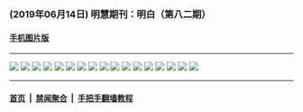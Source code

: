 ### (2019年06月14日) 明慧期刊：明白（第八二期）

#### [手机图片版](../mingbai-mobile/82.md) 
---

<img src="http://qikan.minghui.org/mhqkpage/qikanimage/2019/06/13/mingbai-82-read-online1.png"/> 

<img src="http://qikan.minghui.org/mhqkpage/qikanimage/2019/06/13/mingbai-82-read-online2.png"/> 

<img src="http://qikan.minghui.org/mhqkpage/qikanimage/2019/06/13/mingbai-82-read-online3.png"/> 

<img src="http://qikan.minghui.org/mhqkpage/qikanimage/2019/06/13/mingbai-82-read-online4.png"/> 

<img src="http://qikan.minghui.org/mhqkpage/qikanimage/2019/06/13/mingbai-82-read-online5.png"/> 

<img src="http://qikan.minghui.org/mhqkpage/qikanimage/2019/06/13/mingbai-82-read-online6.png"/> 

<img src="http://qikan.minghui.org/mhqkpage/qikanimage/2019/06/13/mingbai-82-read-online7.png"/> 

<img src="http://qikan.minghui.org/mhqkpage/qikanimage/2019/06/13/mingbai-82-read-online8.png"/> 

<img src="http://qikan.minghui.org/mhqkpage/qikanimage/2019/06/13/mingbai-82-read-online9.png"/> 

<img src="http://qikan.minghui.org/mhqkpage/qikanimage/2019/06/13/mingbai-82-read-online10.png"/> 

<img src="http://qikan.minghui.org/mhqkpage/qikanimage/2019/06/13/mingbai-82-read-online11.png"/> 

<img src="http://qikan.minghui.org/mhqkpage/qikanimage/2019/06/13/mingbai-82-read-online12.png"/> 

<img src="http://qikan.minghui.org/mhqkpage/qikanimage/2019/06/13/mingbai-82-read-online13.png"/> 

<img src="http://qikan.minghui.org/mhqkpage/qikanimage/2019/06/13/mingbai-82-read-online14.png"/> 

<img src="http://qikan.minghui.org/mhqkpage/qikanimage/2019/06/13/mingbai-82-read-online15.png"/> 

<img src="http://qikan.minghui.org/mhqkpage/qikanimage/2019/06/13/mingbai-82-read-online16.png"/> 

<img src="http://qikan.minghui.org/mhqkpage/qikanimage/2019/06/13/mingbai-82-read-online17.png"/> 



---

#### [首页](../../../..) &nbsp;|&nbsp; [禁闻聚合](https://github.com/gfw-breaker/banned-news) &nbsp;|&nbsp; [手把手翻墙教程](https://github.com/gfw-breaker/guides) 
